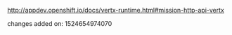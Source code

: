 http://appdev.openshift.io/docs/vertx-runtime.html#mission-http-api-vertx

 
 changes added on: 1524654974070